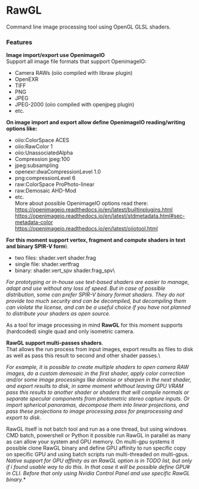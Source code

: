 # RawGL
Command line image processing tool using OpenGL GLSL shaders.
 
### Features


**Image import/export use OpenimageIO**\
Support all image file formats that support OpenimageIO:
* Camera RAWs (oiio compiled with libraw plugin)
* OpenEXR
* TIFF
* PNG
* JPEG
* JPEG-2000 (oiio compiled with openjpeg plugin)
* etc.

**On image import and export allow define OpenimageIO reading/writing options like:**
* oiio:ColorSpace ACES
* oiio:RawColor 1
* oiio:UnassociatedAlpha
* Compression jpeg:100
* jpeg:subsampling
* openexr:dwaCompressionLevel 1.0
* png:compressionLevel 6
* raw:ColorSpace ProPhoto-linear
* raw:Demosaic AHD-Mod
* etc.\
More about possible OpenimageIO options read there:
https://openimageio.readthedocs.io/en/latest/builtinplugins.html
https://openimageio.readthedocs.io/en/latest/stdmetadata.html#sec-metadata-color
https://openimageio.readthedocs.io/en/latest/oiiotool.html

**For this moment support vertex, fragment and compute shaders in text and binary SPIR-V form**\
* two files: shader.vert shader.frag
* single file: shader.vertfrag
* binary: shader.vert_spv shader.frag_spv\

*For prototyping or in-house use text-based shaders are easier to manage, adapt and use without any loss of speed. But in case of possible distribution, some can prefer SPIR-V binary format shaders. They do not provide too much security and can be decompiled, but decompiling them can violate the license, and can be a useful choice if you have not planned to distribute your shaders as open source.*

As a tool for image processing in mind **RawGL** for this moment supports (hardcoded) single quad and only isometric camera.

**RawGL support multi-passes shaders**.\
That allows the run process from input images, export results as files to disk as well as pass this result to second and other shader passes.\

*For example, it is possible to create multiple shaders to open camera RAW images, do a custom demosaic in the first shader, apply color correction and/or some image processings like denoise or sharpen in the next shader, and export results to disk, in same moment whithout leaving GPU VRAM pass this results to another shader or shaders that will compile normals or separate specular components from photometric stereo capture inputs. Or import spherical panoramas, decompose them into linear projections, and pass these projections to image processing pass for preprocessing and export to disk.*

RawGL itself is not batch tool and run as a one thread, but using windows CMD batch, powershell or Python it possible run RawGL in parallel as many as can allow your system and GPU memory. On multi-gpu systems it possible clone RawGL binary and define GPU affinity to run specific copy on specific GPU and using batch scripts run multi-threaded on multi-gpus.\
*Native support for GPU affinity as an RawGL option is in TODO list, but only if i found usable way to do this. In that case it will be possible define GPU# in CLI. Before that only using Nvidia Control Panel and use specific RawGL binary.**
